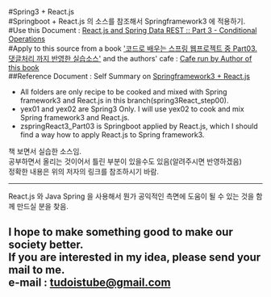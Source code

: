 #Spring3 + React.js  
#Springboot + React.js 의 소스를 참조해서 Springframework3 에 적용하기.  
#Use this Document : [React.js and Spring Data REST :: Part 3 - Conditional Operations ](https://spring.io/guides/tutorials/react-and-spring-data-rest/ "Example Sources by tudoistube@gmail" )  
#Apply to this source from a book ['코드로 배우는 스프링 웹프로젝트 중 Part03.댓글처리 까지 반영한 실습소스'](http://book.naver.com/bookdb/book_detail.nhn?bid=9425458 "a book on Springframework3 and REST Ajax, and I will convert this source into a new one with React.js" ) and the authors' cafe : [Cafe run by Author of this book](http://cafe.naver.com/gugucoding "Cafe run by Author of this book" )  
##Reference Document : Self Summary on [Springframework3 + React.js](https://docs.google.com/spreadsheets/d/16_7Pk9byKYa-obxdjzqzB94vvY7h4MvIGGptoOxPnBI/edit?usp=sharing "Example Sources by tudoistube@gmail" )  
* All folders are only recipe to be cooked and mixed with Spring framework3 and React.js in this branch(spring3React_step00).
* yex01 and yex02 are Spring3 Only.  I will use yex02 to cook and mix Spring framework3 and React.js.
* zspringReact3_Part03 is Springboot applied by React.js, which I should find a way how to apply React.js to Spring framework3.  
    
책 보면서 실습한 소스임.  
공부하면서 올리는 것이어서 틀린 부분이 있을수도 있음(알려주시면 반영하겠음)  
정확한 내용은 위의 저자의 링크를 참조하시기 바람.  

---
React.js 와 Java Spring 을 사용해서 뭔가 공익적인 측면에 도움이 될 수 있는 것을
함께 만드실 분을 찾음.

I hope to make something good to make our society better.  
If you are interested in my idea, please send your mail to me.  
e-mail : tudoistube@gmail.com
---
